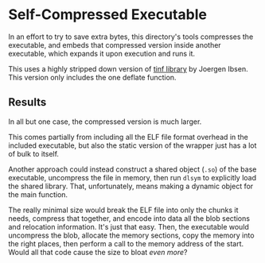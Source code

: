 # Self-Compressed Executable

In an effort to try to save extra bytes, this directory's tools compresses the executable, and embeds that compressed version inside another executable, which expands it upon execution and runs it.

This uses a highly stripped down version of [tinf library](https://github.com/jibsen/tinf) by Joergen Ibsen.  This version only includes the one deflate function.


## Results

In all but one case, the compressed version is much larger.

This comes partially from including all the ELF file format overhead in the included executable, but also the static version of the wrapper just has a lot of bulk to itself.

Another approach could instead construct a shared object (`.so`) of the base executable, uncompress the file in memory, then run `dlsym` to explicitly load the shared library.  That, unfortunately, means making a dynamic object for the main function.

The really minimal size would break the ELF file into only the chunks it needs, compress that together, and encode into data all the blob sections and relocation information.  It's just that easy.  Then, the executable would uncompress the blob, allocate the memory sections, copy the memory into the right places, then perform a call to the memory address of the start.  Would all that code cause the size to bloat *even more*?
